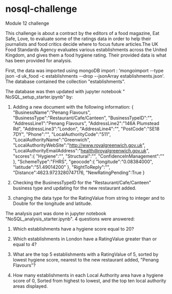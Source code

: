 # nosql-challenge

Module 12 challenge

This challenge is about a contract by the editors of a food magazine, Eat Safe, Love, to evaluate some of the ratings data in order to help their journalists and food critics decide where to focus future articles.The UK Food Standards Agency evaluates various establishments across the United Kingdom, and gives them a food hygiene rating. Their provided data is what has been provided for analysis.

First, the data was imported using mongoDB import : 'mongoimport --type json -d uk_food -c establishments --drop --jsonArray establishments.json'. The database contained the collection "establishments".

The database was then updated with jupyter notebook " NoSQL_setup_starter.ipynb" by:

1. Adding a  new document with the following information:
  {
    "BusinessName":"Penang Flavours",
    "BusinessType":"Restaurant/Cafe/Canteen",
    "BusinessTypeID":"",
    "AddressLine1":"Penang Flavours",
    "AddressLine2":"146A Plumstead Rd",
    "AddressLine3":"London",
    "AddressLine4":"",
    "PostCode":"SE18 7DY",
    "Phone":"",
    "LocalAuthorityCode":"511",
    "LocalAuthorityName":"Greenwich",
    "LocalAuthorityWebSite":"http://www.royalgreenwich.gov.uk",
    "LocalAuthorityEmailAddress":"health@royalgreenwich.gov.uk",
    "scores":{
        "Hygiene":"",
        "Structural":"",
        "ConfidenceInManagement":""
    },
    "SchemeType":"FHRS",
    "geocode":{
        "longitude":"0.08384000",
        "latitude":"51.49014200"
    },
    "RightToReply":"",
    "Distance":4623.9723280747176,
    "NewRatingPending":True
}

2. Checking the BusinessTypeID for the "Restaurant/Cafe/Canteen" business type and updating for the new restaurant added.

3. changing the data type for the RatingValue from string to integer and to Double for the longitude and latitude.


The analysis part was done in jupyter notebook "NoSQL_analysis_starter.ipynb".
4 questions were answered:

1. Which establishments have a hygiene score equal to 20?

2. Which establishments in London have a RatingValue greater than or equal to 4?

3. What are the top 5 establishments with a RatingValue of 5, sorted by lowest hygiene score, nearest to the new restaurant added, "Penang Flavours"?

4. How many establishments in each Local Authority area have a hygiene score of 0, Sorted from highest to lowest, and the top ten local authority areas displayed.
